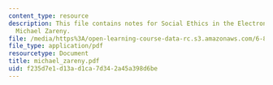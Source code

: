 ```yaml
---
content_type: resource
description: This file contains notes for Social Ethics in the Electronic Community,
  Michael Zareny.
file: /media/https%3A/open-learning-course-data-rc.s3.amazonaws.com/6-805-ethics-and-the-law-on-the-electronic-frontier-fall-2005/f235d7e1d13ad1ca7d342a45a398d6be_michael_zareny.pdf
file_type: application/pdf
resourcetype: Document
title: michael_zareny.pdf
uid: f235d7e1-d13a-d1ca-7d34-2a45a398d6be
---
```

